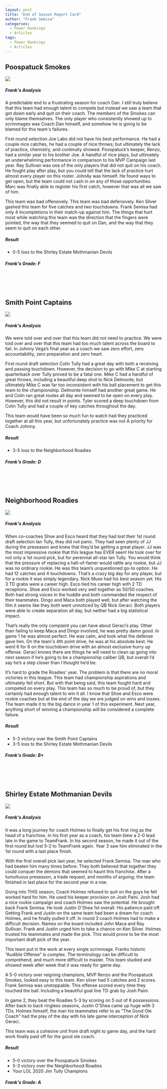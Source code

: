 ```yaml
---
layout: post
title: "End of Season Report Card"
author: "Frank Semisa"
categories:
  - Power Rankings
  - Articles
tags:
  - Power Rankings
  - Articles
---
```


## Poospatuck Smokes


<img src="https://lh3.googleusercontent.com/ooFlMKyiif1lWTrJBp4mYjY2vmL9BMYyUgUnApM-XiDvx5wyjHTrxDC66DbmZX3MiTaXuWmSa37BZ3hvYEZT-oIocqfWpdOlfUX1Mey--A2dR6xubkPL_by_866hKqckcNqyVTw4Ag=w2400">

##### Frank's Analysis
A predictable end to a frustrating season for coach Dan. I still truly believe that this team had enough talent to compete but instead we saw a team that got down early and quit on their coach. The members of the Smokes can only blame themselves. The only player who consistently showed up to scrimmages was Coach Dan himself, and somehow he is going to be blamed for this team's failures.

First round selection Joe Labo did not have his best performance. He had a couple nice catches, he had a couple of nice throws; but ultimately the lack of practice, chemistry, and continuity showed. Poospatuck’s keeper, Renzo, had a similar year to his brother Joe. A handful of nice plays, but ultimately an underwhelming performance in comparison to his MVP Campaign last year. Ray Sullivan was one of the only players that did not quit on his coach. He fought play after play, but you could tell that the lack of practice hurt almost every player on this roster. JohnAy was himself. He found ways to get open, but the team could not cash in on any of those opportunities. Marc was finally able to register his first catch, however that was all we saw of him.

This team was bad offensively. This team was bad defensively. Ken Silver gashed this team for five catches and two touchdowns. Frank Semisa had only 4 incompletions in their match-up against him. The things that hurt most while watching this team was the direction that the fingers were pointed, the way that they seemed to quit on Dan, and the way that they seem to quit on each other.

##### Result
- 0-5 loss to the Shirley Estate Mothmanian Devils

##### Frank's Grade: F
<br><br><br>

## Smith Point Captains


<img src="https://lh3.googleusercontent.com/tysdtNT9ZH2KmkQjCYy49XAaP0D17niqb4cNGCHIUPpjxOB0Tbgo2Ad34OK9PlJjuE2t41hK4IsB0D6A_L2yUk7NS_BaYMuQj-p4QUXVo-8Qid5gf0L85mR_UruekFCNDh-HF8mvqQ=w2400">

##### Frank's Analysis

We were told over and over that this team did not need to practice. We were told over and over that this team had too much talent across the board to fail. In Johnny Vega’s final year as a coach we saw zero effort, zero accountability, zero preparation and zero heart.

First round draft selection Colin Tully had a great day with both a receiving and passing touchdown. However, the decision to go with Mike C at starting quarterback over Tully proved to be a fatal one. Mike C had a handful of great throws, including a beautiful deep shot to Nick Delmonte, but ultimately Mike C was far too inconsistent with his ball placement to get this team to the championship. Delmonte himself had another great game. He and Colin ran great routes all day and seemed to be open on every play. However, this did not result in points. Tyler scored a deep touchdown from Colin Tully and had a couple of key catches throughout the day.

This team would have been so much fun to watch had they practiced together at all this year, but unfortunately practice was not A priority for Coach Johnny.

##### Result
- 3-5 loss to the Neighborhood Roadies

##### Frank's Grade: D
<br><br><br>

## Neighborhood Roadies


<img src="https://lh3.googleusercontent.com/fYyzyw-9dNZp3MarbGCGzqwKU1Cx0MnK0FdKfKIWrZNO3m2X32T7qYHQLJRG9epT1tdO6-9XOB5j8QG91X97kAAobQzA-6Nh6VIWl9VcCmv5NM84JNL844v0tpEX13xYRz-0--_ivA=w2400">

##### Frank's Analysis

When co-coaches Shoe and Esco heard that they had lost their 1st round draft selection Ian Tully, they did not panic. They had seen plenty of JJ during the preseason and knew that they’d be getting a great player. JJ was the most impressive rookie that this league has EVER seen! He took over for not only a 1st round pick, but for perennial all-star Ian Tully. You would think that the pressure of replacing a hall-of-famer would rattle any rookie, but JJ was no ordinary rookie. He was this team’s unquestioned go-to option. He had 12 catches and 4 touchdowns. That’s a crazy big day for any player, but for a rookie it was simply legendary. Nick Muse had his best season yet. His 3 TD grabs were a career high. Esco tied his career high with 2 TD receptions. Shoe and Esco worked very well together as 50/50 coaches. Both had strong voices in the huddle and both commanded the respect of their teammates. Dingo and Maca both played well, but after watching the film it seems like they both went unnoticed by QB Nick Geraci. Both players were able to create separation all day, but neither had a big statistical impact.

That’s really the only complaint you can have about Geraci’s play. Other than failing to keep Maca and Dingo involved, he was pretty damn good. In game 1 he was almost perfect. He was calm, and took what the defense gave him. On the team's 4th point drive, he was at his absolute best. He went 6 for 6 on the touchdown drive with an almost exclusive hurry up offense. Geraci knows there are things he will need to clean up going into next season if he’s going to be a championship caliber QB, but overall I’d say he’s a step closer than I thought he’d be.

It’s hard to grade the Roadies' year. The problem is that there are no moral victories in this league. This team had championship aspirations and ultimately fell short. But with that being said, this team fought hard and competed on every play. This team has so much to be proud of, but they certainly had enough talent to win it all. I know that Shoe and Esco were rookie coaches but at the end of the day we are judged on wins and losses. The team made it to the big dance in year 1 of this experiment. Next year, anything short of winning a championship will be considered a complete failure.

##### Result
- 5-3 victory over the Smith Point Captains
- 3-5 loss to the Shirley Estate Mothmanian Devils

##### Frank's Grade: B+
<br><br><br>

## Shirley Estate Mothmanian Devils


<img src="https://lh3.googleusercontent.com/rcoEPtFS-zgam85E2B3H8PGegfcQiPfb45KhQN74I2KUxpRNQUMSWrXR_eo2Uz48G6WfxLpCCh0QEai3_H1ht8giJy8C36W_v8I3Y6lV7bSSZntK0B3v9GsEbxGYhVAWapfWeEgYtg=w2400">

##### Frank's Analysis

It was a long journey for coach Holmes to finally get his first ring as the head of a franchise. In his first year as a coach, his team blew a 2-0 lead late in the game to TeamFrank. In his second season, he made it out of the first round but lost 5-2 to TeamFrank again. Year 3 saw him eliminated in the 1st round with a last place finish.

With the first overall pick last year, he selected Frank Semisa. The man who had beaten him many times before. They both believed that together they could conquer the demons that seemed to haunt this franchise. After a tumultuous preseason, a trade request, and months of arguing; the team finished in last place for the second year in a row.

Going into THIS season, Coach Holmes refused to quit on the guys he felt worked hard for him. He used his keeper provision on Josh Paini. Josh had a nice rookie campaign and coach Holmes saw the potential. He brought back Frank Semisa. He took Justin O'Shea 1st overall. His patience paid off. Getting Frank and Justin on the same team had been a dream for coach Holmes, and he finally pulled it off. In round 3 coach Holmes had to make a difficult decision. Names on the board included John Maca and Ray Sullivan. Frank and Justin urged him to take a chance on Ken Silver. Holmes trusted his teammates and made the pick. This would prove to be the most important draft pick of the year.

This team put in the work at every single scrimmage. Franks historic “Audible Offense” is complex. The terminology can be difficult to comprehend, and much more difficult to master. This team studied and showed week after week that it was ready for game day.

A 5-0 victory over reigning champions, MVP Renzo and the Poospatuck Smokes, looked easy to this team. Ken silver had 5 catches and 2 scores. Frank Semisa was unstoppable. This offense scored every time they touched the ball. Including a beautiful goal line TD grab by Josh Paini.

In game 2, they beat the Roadies 5-3 by scoring on 5 out of 6 possessions. After back to back ringless seasons, Justin O'Shea came up huge with 3 TDs. Holmes himself, the man his teammates refer to as “The Good Ole Coach” had the play of the day with his late game interception of Nick Geraci.

This team was a cohesive unit from draft night to game day, and the hard work finally paid off for the good ole coach.

##### Result
- 5-0 victory over the Poospatuck Smokes
- 5-3 victory over the Neighborhood Roadies
- Your LOL 2020 Jim Tully Champions

##### Frank's Grade: A
